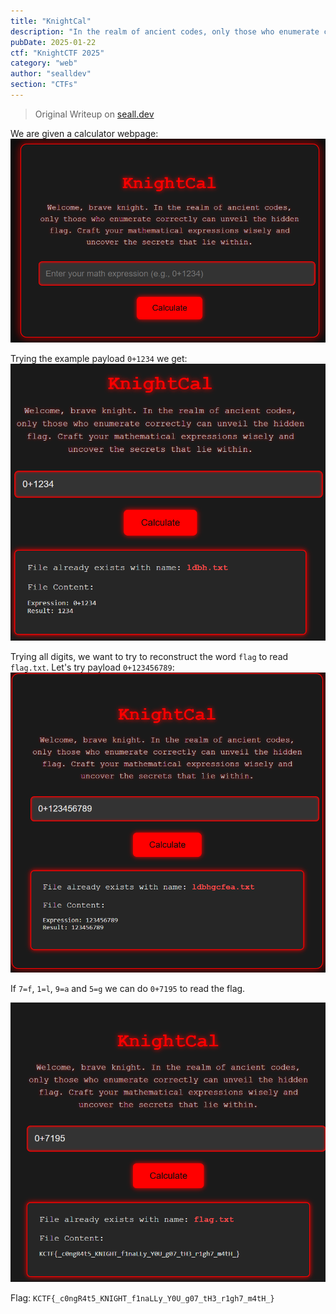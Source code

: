 ```yaml
---
title: "KnightCal"
description: "In the realm of ancient codes, only those who enumerate correctly can unveil the hidden flag. Craft your mathematical expressions wisely and uncover the secrets that lie within."
pubDate: 2025-01-22
ctf: "KnightCTF 2025"
category: "web"
author: "sealldev"
section: "CTFs"
---
```


> Original Writeup on [seall.dev](https://seall.dev/posts/knightctf2025#knightcal)

We are given a calculator webpage:
![knightcalmain.png](images/25-knight/knightcalmain.png)

Trying the example payload `0+1234` we get:
![knightcalexample.png](images/25-knight/knightcalexample.png)

Trying all digits, we want to try to reconstruct the word `flag` to read `flag.txt`. Let's try payload `0+123456789`:
![knightcalall.png](images/25-knight/knightcalall.png)

If `7=f`, `1=l`, `9=a` and `5=g` we can do `0+7195` to read the flag.

![knightcalsolve.png](images/25-knight/knightcalsolve.png)

Flag: `KCTF{_c0ngR4t5_KNIGHT_f1naLLy_Y0U_g07_tH3_r1gh7_m4tH_}`

